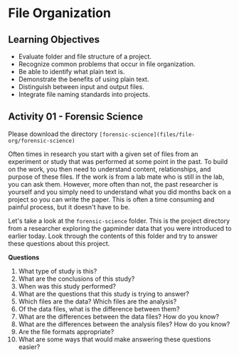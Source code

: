 # File Organization

## Learning Objectives

*  Evaluate folder and file structure of a project.
*  Recognize common problems that occur in file organization.
*  Be able to identify what plain text is.
*  Demonstrate the benefits of using plain text.
*  Distinguish between input and output files.
*  Integrate file naming standards into projects.

## Activity 01 - Forensic Science

Please download the directory `[forensic-science](files/file-org/forensic-science)`

Often times in research you start with a given set of files from an
experiment or study that was performed at some point in the past. To
build on the work, you then need to understand content, relationships,
and purpose of these files. If the work is from a lab mate who is
still in the lab, you can ask them. However, more often than not, the
past researcher is yourself and you simply need to understand what you
did months back on a project so you can write the paper.  This is
often a time consuming and painful process, but it doesn't have to be.

Let's take a look at the `forensic-science` folder.  This is the
project directory from a researcher exploring the gapminder data that
you were introduced to earlier today.  Look through the contents of
this folder and try to answer these questions about this project.

**Questions**

1.  What type of study is this?
2.  What are the conclusions of this study?
3.  When was this study performed?
4.  What are the questions that this study is trying to answer?
5.  Which files are the data? Which files are the analysis? 
6.  Of the data files, what is the difference between them?
7.  What are the differences between the data files? How do you know?
8.  What are the differences between the analysis files? How do you know?
9.  Are the file formats appropriate?
10.  What are some ways that would make answering these questions easier? 

